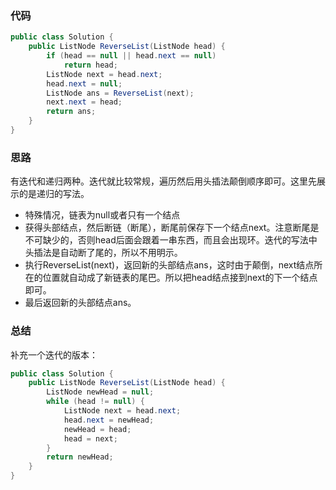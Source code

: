 ### 代码

``` java
public class Solution {
    public ListNode ReverseList(ListNode head) {
        if (head == null || head.next == null)
            return head;
        ListNode next = head.next;
        head.next = null;
        ListNode ans = ReverseList(next);
        next.next = head;
        return ans;
    }
}
```



### 思路

有迭代和递归两种。迭代就比较常规，遍历然后用头插法颠倒顺序即可。这里先展示的是递归的写法。

* 特殊情况，链表为null或者只有一个结点
* 获得头部结点，然后断链（断尾），断尾前保存下一个结点next。注意断尾是不可缺少的，否则head后面会跟着一串东西，而且会出现环。迭代的写法中头插法是自动断了尾的，所以不用明示。
* 执行ReverseList(next)，返回新的头部结点ans，这时由于颠倒，next结点所在的位置就自动成了新链表的尾巴。所以把head结点接到next的下一个结点即可。
* 最后返回新的头部结点ans。



### 总结

补充一个迭代的版本：

``` java
public class Solution {
    public ListNode ReverseList(ListNode head) {
        ListNode newHead = null;
        while (head != null) {
            ListNode next = head.next;
            head.next = newHead;
            newHead = head;
            head = next;
        }
        return newHead;
    }
}
```


